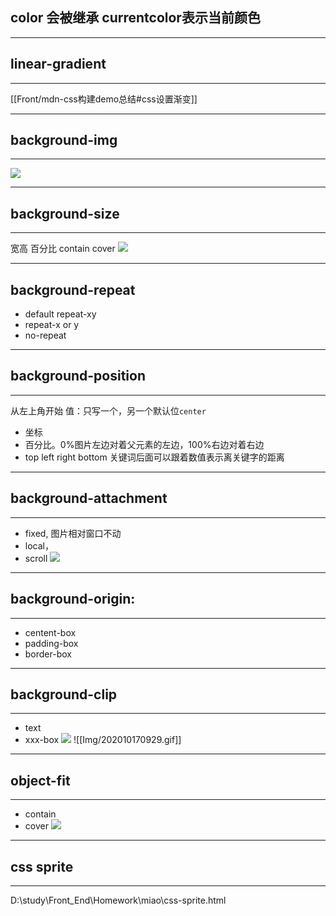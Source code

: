 ## color 会被继承 currentcolor表示当前颜色
---
## linear-gradient
---
[[Front/mdn-css构建demo总结#css设置渐变]]

---

## background-img
---
![](https://cdn.jsdelivr.net/gh/erichen1995/MarkdownPhotos@master/img/20201023152534.png)

---
## background-size
---
宽高 百分比 contain cover
![](https://cdn.jsdelivr.net/gh/erichen1995/MarkdownPhotos@master/img/20201023152535.png)

---
## background-repeat
- default repeat-xy
- repeat-x or y
- no-repeat

---
## background-position
---
从左上角开始
值：只写一个，另一个默认位`center`
- 坐标
- 百分比。0%图片左边对着父元素的左边，100%右边对着右边
- top left right bottom 关键词后面可以跟着数值表示离关键字的距离

---
## background-attachment
---
- fixed, 图片相对窗口不动
- local，
- scroll
![](https://cdn.jsdelivr.net/gh/erichen1995/MarkdownPhotos@master/img/20201023152536.png)
---

## background-origin: 
---
- centent-box
- padding-box
- border-box

---
## background-clip
---
- text
- xxx-box
![](https://cdn.jsdelivr.net/gh/erichen1995/MarkdownPhotos@master/img/20201023152537.png)
![[Img/202010170929.gif]]

---
## object-fit
---
- contain
- cover
![](https://cdn.jsdelivr.net/gh/erichen1995/MarkdownPhotos@master/img/20201023152538.png)

---
## css sprite
---
D:\study\Front_End\Homework\miao\css-sprite.html